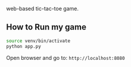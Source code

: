web-based tic-tac-toe game.

## How to Run my game

```bash
source venv/bin/activate
python app.py
```

Open browser and go to: `http://localhost:8080` 